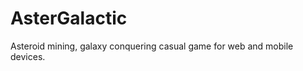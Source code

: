 AsterGalactic
=============

Asteroid mining, galaxy conquering casual game for web and mobile devices.
